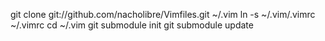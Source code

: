 git clone git://github.com/nacholibre/Vimfiles.git ~/.vim
ln -s ~/.vim/.vimrc ~/.vimrc
cd ~/.vim
git submodule init
git submodule update
